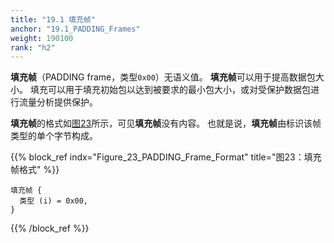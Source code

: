```yaml
---
title: "19.1 填充帧"
anchor: "19.1_PADDING_Frames"
weight: 190100
rank: "h2"
---
```


**填充帧**（PADDING frame，类型`0x00`）无语义值。
**填充帧**可以用于提高数据包大小。
填充可以用于填充初始包以达到被要求的最小包大小，或对受保护数据包进行流量分析提供保护。

**填充帧**的格式如[图23](#Figure_23_PADDING_Frame_Format)所示，可见**填充帧**没有内容。
也就是说，**填充帧**由标识该帧类型的单个字节构成。

{{% block_ref
    indx="Figure_23_PADDING_Frame_Format"
    title="图23：填充帧格式" %}}

```
填充帧 {
  类型 (i) = 0x00,
}
```

{{% /block_ref %}}
